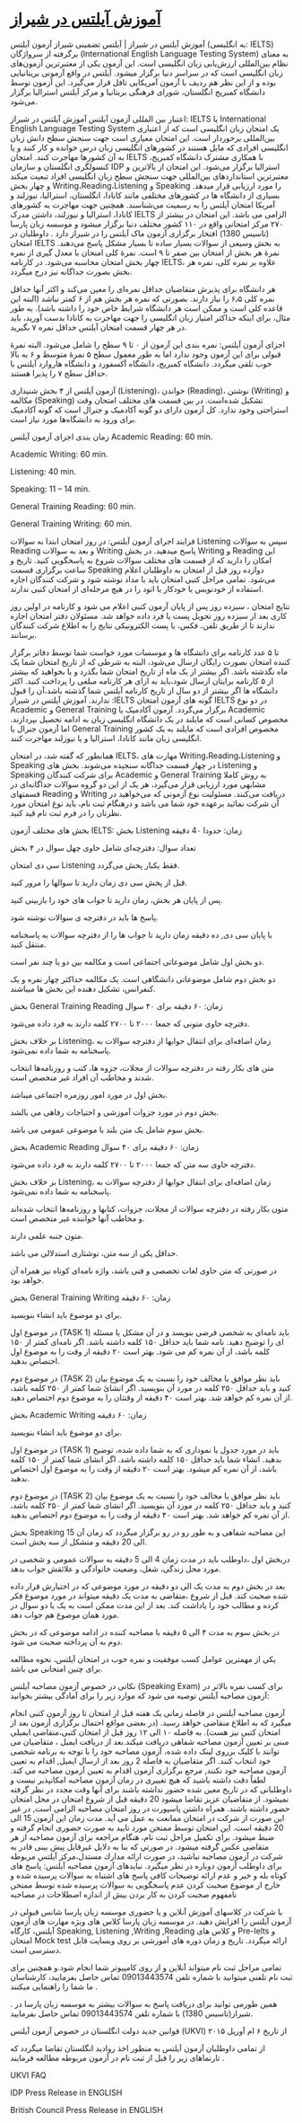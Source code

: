 # [آموزش آیلتس در شیراز](https://parsa-li.ir/%d8%a2%d9%85%d9%88%d8%b2%d8%b4-%d8%a2%db%8c%d9%84%d8%aa%d8%b3-%d8%af%d8%b1-%d8%b4%db%8c%d8%b1%d8%a7%d8%b2/)
آموزش آیلتس در شیراز | آیلتس تضمینی شیراز
آزمون آیلتس (به انگلیسی: IELTS) برگرفته از سرواژگان (International English Language Testing System) به معنای نظام بین‌المللی ارزش‌یابی زبان انگلیسی است. این آزمون یکی از معتبرترین آزمون‌های زبان انگلیسی است که در سراسر دنیا برگزار میشود. آیلتس در واقع آزمونی بریتانیایی بوده و از این نظر هم ردیف با آزمون آمریکایی تافل قرار می‌گیرد. این آزمون توسط دانشگاه کمبریج انگلستان، شورای فرهنگی بریتانیا و مرکز آیلتس استرالیا برگزار می‌شود.

اعتبار بین المللی آزمون آیلتس آموزش آیلتس در شیراز:
IELTS یا International English Language Testing System یک امتحان زبان انگلیسی است که از اعتباری بین‌المللی برخوردار است. این امتحان معیاری است جهت سنجش سطح دانش زبان انگلیسی افرادی که مایل هستند در کشورهای انگلیسی زبان درس خوانده و کار کنند و یا به آن کشورها مهاجرت کنند. امتحان IELTS با همکاری مشترک دانشگاه کمبریج، کنسولگری انگلستان و سازمان IDP استرالیا برگزار می‌شود. این امتحان از بالاترین و معتبرترین استانداردهای بین‌المللی جهت سنجش سطح زبان انگلیسی افراد تبعیت میکند و چهار بخش Writing،Reading،Listening و Speaking را مورد ارزیابی قرار میدهد. بسیاری از دانشگاه ها در کشورهای مختلفی مانند کانادا، انگلستان، استرالیا، نیوزلند و آمریکا امتحان آیلتس را به رسمیت می‌شناسند. همچنین جهت مهاجرت به کشورهای کانادا، استرالیا و نیوزلند، داشتن مدرک IELTS الزامی می باشد. این امتحان در بیشتر از ۲۷۰ مرکز امتحانی واقع در ۱۱۰ کشور مختلف دنیا برگزار میشود و موسسه زبان پارسا (تاسیس 1380) افتخار برگزاری آزمون ماک آیلتس را در شیراز دارد . داوطلبان در امتحان IELTS به بخش وسیعی از سوالات بسیار ساده تا بسیار مشکل پاسخ می‌دهند. نمرهٔ هر بخش از امتحان بین صفر تا ۹ است. نمرهٔ کلی امتحان با معدل گیری از نمره چهار بخش امتحان محاسبه می‌شود. در کارنامه IELTS، علاوه بر نمره کلی، نمره هر بخش بصورت جداگانه نیز درج میگردد.

هر دانشگاه برای پذیرش متقاضیان حداقل نمره‌ای را معین می‌کند و اکثر آنها حداقل نمره کلی ۶٫۵ را نیاز دارند. بصورتی که نمره هر بخش هم از ۶ کمتر نباشد (البته این قاعده کلی است و ممکن است هر دانشگاه شرایط خاص خود را داشته باشد). به طور مثال، برای اینکه حداکثر امتیاز زبان انگلیسی را جهت مهاجرت به کانادا بدست آورید، باید در هر چهار قسمت امتحان آیلتس حداقل نمره ۷ بگیرید.

اجزای آزمون آیلتس:
نمره بندی این آزمون از ۰ تا ۹ سطح را شامل می‌شود. البته نمرهٔ قبولی برای این آزمون وجود ندارد اما به طور معمول سطح ۵ نمرهٔ متوسط و ۶ به بالا خوب تلقی میگردد. دانشگاه کمبریج، دانشگاه آکسفورد و دانشگاه هاروارد آیلتس با حداقل سطح ۷ را پذیرا هستند.

آزمون آیلتس از ۴ بخش شنیداری (Listening)، خواندن (Reading)، نوشتن (Writing) و مکالمه (Speaking) تشکیل شده‌است. در بین قسمت های مختلف امتحان وقت استراحتی وجود ندارد. کل آزمون دارای دو گونه آکادمیک و جنرال است که گونه آکادمیک برای ورود به دانشگاه‌ها مورد نیاز است.

زمان بندی اجزای آزمون آیلتس
Academic Reading: 60 min.

Academic Writing: 60 min.

Listening: 40 min.

Speaking: 11 – 14 min.

General Training Reading: 60 min.

General Training Writing: 60 min.

فرایند اجرای آزمون آیلتس:
در روز امتحان ابتدا به سوالات Listening سپس به سوالات Reading و بعد به سوالات Writing پاسخ میدهید. در بخش Writing و Reading این امکان را دارید که از قسمت های مختلف سوالات شروع به پاسخگویی کنید. تاریخ و ساعت برگزاری قسمت Speaking دوازده روز قبل از امتحان به داوطلبان اعلام می‌شود. تمامی مراحل کتبی امتحان باید با مداد نوشته شود و شرکت کنندگان اجازه استفاده از خودنویس یا خودکار یا اتود را در هیچ مرحله‌ای از امتحان کتبی ندارند.

نتایج امتحان ، سیزده روز پس از پایان آزمون کتبی اعلام می شود و کارنامه در اولین روز کاری بعد از سیزده روز تحویل پست یا فرد داده خواهد شد. مسئولان دفتر امتحان اجازه ندارند تا از طریق تلفن،‌ فکس، یا پست الکترونیکی نتایج را به اطلاع شرکت کنندگان برسانند.

تا ۵ عدد کارنامه برای دانشگاه ها و موسسات مورد خواست شما توسط دفاتر برگزار کننده امتحان بصورت رایگان ارسال می‌شود، البته به شرطی که از تاریخ امتحان شما یک ماه نگذشته باشد. اگر بیشتر از یک ماه از تاریخ امتحان شما بگذرد و یا بخواهید که بیشتر از ۵ کارنامه برایتان ارسال شود،باید به ازای هر کارنامه مبلغی را پرداخت کنید. اکثر دانشگاه ها اگر بیشتر از دو سال از تاریخ کارنامه آیلتس شما گذشته باشد،آن را قبول ندارند.
آموزش آیلتس در شیراز
:IELTS گونه های آزمون
امتحان IELTS در دو نوع Academic و General Training برگزار می‌گردد. آزمون آکادمیک یا Academic مخصوص کسانی است که مایلند در یک دانشگاه انگلیسی زبان به ادامه تحصیل بپردازند. اما آزمون جنرال یا General Training مخصوص افرادی است که مایلند به یک کشور انگلیسی زبان مانند کانادا، استرالیا و یا نیوزلند مهاجرت کنند.

همانطور که گفته شد، در امتحان IELTS، مهارت های Writing،Reading،Listening و Speaking در چهار قسمت جداگانه سنجیده می‌شوند. بخش های Listening و Speaking برای شرکت کنندگان Academic و General Training به روش کاملا مشابهی مورد ارزیابی قرار می‌گیرد، هر یک از این دو گروه سوالات جداگانه‌ای در قسمتهای Reading و Writing دریافت می‌کنند. مسئولیت نوع آزمونی که می‌خواهید در آن شرکت نمائید برعهده خود شما می باشد و درهنگام ثبت نام، باید نوع امتحان مورد نظرتان را در فرم ثبت نام قید کنید.

بخش های مختلف آزمون IELTS:
بخش Listening
زمان: حدودا 4۰ دقیقه

تعداد سوال: دفترچه‌ای شامل حاوی چهل سوال در ۴ بخش

سی دی امتحان Listening فقط یکبار پخش می‌گردد.

قبل از پخش سی دی زمان دارید تا سوالها را مرور کنید.

پس از پایان هر بخش، زمان دارید تا جواب های خود را بازبینی کنید.

پاسخ ها باید در دفترچه ی سوالات نوشته شود.

با پایان سی دی, ده دقیقه زمان دارید تا جواب ها را از دفترچه سوالات به پاسخنامه منتقل کنید.

دو بخش اول شامل موضوعاتی اجتماعی است و مکالمه بین دو یا چند نفر است.

دو بخش دوم شامل موضوعاتی دانشگاهی است. یک مکالمه حداکثر چهار نفره و یک کنفرانس، تشکیل دهنده این بخش ها میباشند.

بخش General Training Reading
زمان: ۶۰ دقیقه برای ۴۰ سوال

دفترچه حاوی متونی که جمعا ۲۰۰۰ تا ۲۷۰۰ کلمه دارند به فرد داده می‌شود.

بر خلاف بخش Listening، زمان اضافه‌ای برای انتقال جوابها از دفترچه سوالات به پاسخنامه به شما داده نمی‌شود.

متن های بکار رفته در دفترچه سوالات از مجلات، جزوه ها، کتب و روزنامه‌ها انتخاب شدند و مخاطب آن افراد غیر متخصص است.

بخش اول در مورد امور روزمره اجتماعی میباشد.

بخش دوم در مورد جزوات آموزشی و احتیاجات رفاهی می بالشد.

بخش سوم شامل یک متن بلند با موضوعی عمومی می باشد.

بخش Academic Reading
زمان: ۶۰ دقیقه برای ۴۰ سوال

دفترچه حاوی سه متن که جمعا ۲۰۰۰ تا ۲۷۰۰ کلمه دارند به فرد داده می‌شود.

بر خلاف بخش Listening، زمان اضافه‌ای برای انتقال جوابها از دفترچه سوالات به پاسخنامه به شما داده نمی‌شود.

متون بکار رفته در دفترچه سوالات از مجلات، جزوات، کتابها و روزنامه‌ها انتخاب شده‌اند و مخاطب آنها خواننده غیر متخصص است.

متون جنبه علمی دارند.

حداقل یکی از سه متن، نوشتاری استدلالی می باشد.

در صورتی که متن حاوی لغات تخصصی و فنی باشد، واژه نامه‌ای کوتاه نیز همراه آن خواهد بود.

بخش General Training Writing
زمان: ۶۰ دقیقه

برای دو موضوع باید انشاء بنویسید.

در موضوع اول (TASK 1) باید نامه‌ای به شخصی فرضی بنویسد و در آن مشکل یا مسئله ای را توضیح دهید. نامه شما باید حداقل ۱۵۰ کلمه داشته باشد. اگر نامه‌ای کمتر از ۱۵۰ کلمه باشد، از آن نمره کم می شود. بهتر است ۲۰ دقیقه از وقت را به موضوع اول اختصاص بدهید.

در موضوع دوم (TASK 2) باید نظر موافق یا مخالف خود را نسبت به یک موضوع بیان کنید و باید حداقل ۲۵۰ کلمه در مورد آن بنویسید. اگر انشائ شما کمتر از ۲۵۰ کلمه باشد، از آن نمره کم خواهد شد. بهتر است ۴۰ دقیقه از وقتتان را به موضوع دوم اختصاص دهید.

بخش Academic Writing
زمان: ۶۰ دقیقه

برای دو موضوع باید انشاء بنویسید.

در موضوع اول (TASK 1) باید در مورد جدول یا نموداری که به شما داده شده‌، توضیح بدهید. انشاء شما باید حداقل ۱۵۰ کلمه داشته باشد. اگر انشای شما کمتر از ۱۵۰ کلمه باشد، از آن نمره کم میشود. بهتر است ۲۰ دقیقه از وقت را به موضوع اول اختصاص بدهید.

در موضوع دوم (TASK 2) باید نظر موافق یا مخالف خود را نسبت به یک موضوع بیان کنید و باید حداقل ۲۵۰ کلمه در مورد آن بنویسید. اگر انشای شما کمتر از ۲۵۰ کلمه باشد، از آن نمره کم خواهد شد. بهتر است ۴۰ دقیقه از وقت را به موضوع دوم اختصاص بدهید.

بخش Speaking
این مصاحبه شفاهی و به طور رو در رو برگزار میگردد که زمان آن 15 الی 20 دقیقه و متشکل از سه بخش است.

دربخش اول ،داوطلب باید در مدت زمان 4 الی 5 دقیقه به سوالات عمومی و شخصی در مورد محل زندگی، شغل، وضعیت خانوادگی و علائقش جواب بدهد.

بعد در بخش دوم به مدت یک الی دو دقیقه در مورد موضوعی که در اختیارش قرار داده شده صحبت کند. قبل از شروع ،متقاضی به مدت یک دقیقه میتواند در مورد موضوع فکر کرده و مطالب خود را یاداشت کند. بعد از این مدت ممکن است به یک یا دو سوال در مورد همان موضوع هم جواب دهد.

در بخش سوم به مدت ۴ الی ۵ دقیقه با مصاحبه کننده در ادامه موضوعی که در بخش دوم به آن پرداخته صحبت می شود.

یکی از مهمترین عوامل کسب موفقیت و نمره خوب در امتحان آیلتس، نحوه مطالعه برای چنین امتحانی می باشد.

نکاتی در خصوص آزمون مصاحبه آیلتس (Speaking Exam)
برای کسب نمره بالاتر در آزمون مصاحبه آیلتس توصیه می شود که موارد زیر را برای آمادگی بیشتر بخوانید:

آزمون مصاحبه آیلتس در فاصله زمانی یک هفته قبل از امتحان تا روز آزمون کتبی انجام میگیرد که به اطلاع منقاضی خواهد رسید. (در بعضی مواقع احتمال برگزاری آزمون بعد از امتحان کتبی نیز هست).
به فاصله ۱۰ الی ۱۲ روز قبل از امتحان کتبی،متقاضی ایمیلی مبنی بر تعیین آزمون مصاحبه شفاهی دریافت میکند.بعد از دریافت ایمیل ، متقاضیان می توانند با کلیک برروی لینک داده شده، آزمون مصاحبه خود را با توجه به برنامه شخصی خود انتخاب کنند.
اگر متقاضیان به فاصله 2 روز بعد از ارسال ایمیل, اقدام به تعیین آزمون مصاحبه خود نکنند, مرجع برگزاری آزمون اقدام به تعیین آزمون مصاحبه می کند.
لطفاً دقت داشته باشید که هیچ تغییری در زمان آزمون مصاحبه امکانپذیر نیست و داوطلبانی که در تاریخ معین شده حضور نداشته باشند برای آنها وقت مجدد در نظر گرفته نمیشود. از متقاضیان عزیز تقاضا میشود 20 دقیقه قبل از شروع امتحان در محل امتحان حضور داشته باشند.
همراه داشتن پاسپورت در روز امتحان مصاحبه الزامی است, در غیر این صورت از شرکت در امتحان ممانعت به عمل می آيد.
مدت زمان این آزمون 15 الی 20 دقیقه است.
این امتحان توسط ممتحن مورد تایید به صورت حضوری انجام گرفته و ضبط میشود.
برای تکمیل مراحل ثبت نام، هنگام مراجعه برای آزمون مصاحبه از هر متقاضی عکس گرفته میشود.
در صورتي كه بنا به دلايل غيرقابل پيش بينی قادر به شركت در آزمون مصاحبه نباشيد، در صورت ارائه مدارك مستدل،مرکز آيلتس مربوطه برای داوطلب آزمون دوباره در نظر ميگيرد.
نبایدهای آزمون مصاحبه آیلتس:
پاسخ های کوتاه بله و خیر و عدم ارائه توضیحات کافی
پاسخ های اشتباه به سوالات پرسیده شده و خارج از موضوع صحبت کردن
عدم پاسخگویی به سوالات پرسیده شده توسط ممتحن
نامفهوم صحبت کردن
به کار بردن بیش از اندازه اصطلاحات در مصاحبه

با شرکت در کلاسهای آموزش آنلاین و یا حضوری موسسه زبان پارسا شانس قبولی در آزمون آیلتس را افزایش دهید. در موسسه زبان پارسا کلاس های ویژه مهارت های آزمون آیلتس، کارگاه Speaking, Listening ,Writing ,Reading و کلاس های Pre-Ielts و امتحان Mock test ارائه میگردد. تاریخ و زمان دوره های آموزشی بر روی وبسایت قابل دسترسی است.

تمامی مراحل ثبت نام میتواند آنلاین و از روی کامپیوتر شما انجام شود.و همچنین برای ثبت نام تلفنی میتوانید با شماره تلفن 09013443574 تماس حاصل بفرمایید، کارشناسان ما شما را راهنمایی میکنند .

. همین طورمی توانید برای دریافت پاسخ به سوالات بیشتر به موسسه زبان پارسا در شیراز(تاسیس 1380) با شماره تلفن 09013443574 تماس حاصل بفرمایید.

قوانین جدید دولت انگلستان در خصوص آزمون آیلتس
(UKVI) از تاریخ ۶ ام آوریل ۲۰۱۵

از تمامی داوطلبان آزمون آیلتس به منظور اخذ روادید انگلستان تقاضا میگردد که تارنماهای زیر را قبل از ثبت نام در آزمون مربوطه مطالعه فرمایند .

UKVI FAQ

IDP Press Release in ENGLISH

British Council Press Release in ENGLISH
